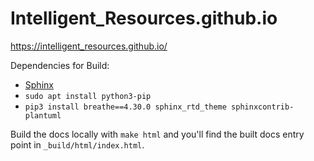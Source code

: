 # Intelligent_Resources.github.io
https://intelligent_resources.github.io/

Dependencies for Build: 
* [Sphinx](https://www.sphinx-doc.org/en/master/usage/installation.html)
* `sudo apt install python3-pip`
* `pip3 install breathe==4.30.0 sphinx_rtd_theme sphinxcontrib-plantuml`

Build the docs locally with `make html` and you'll find the built docs entry point in `_build/html/index.html`.

